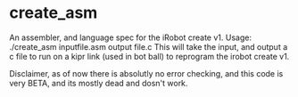 # create_asm
An assembler, and language spec for the iRobot create v1.
Usage: ./create_asm inputfile.asm output file.c
This will take the input, and output a c file to run on a kipr link (used in bot ball) to reprogram the irobot create v1.

Disclaimer, as of now there is absolutly no error checking, and this code is very BETA, and its mostly dead and dosn't work.
